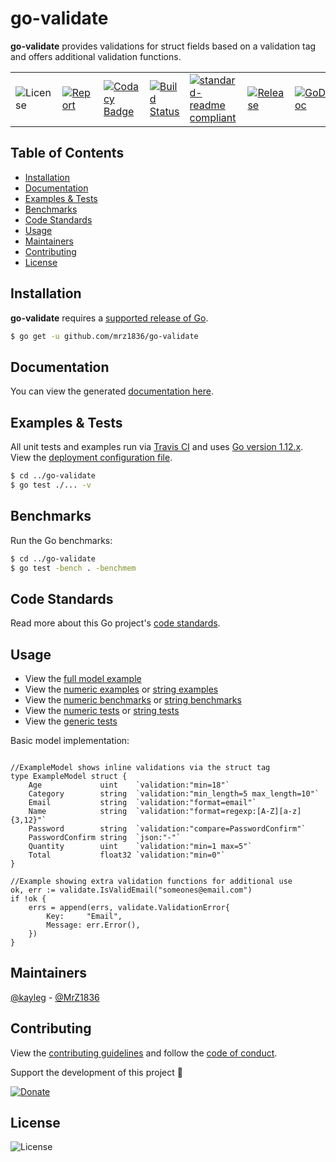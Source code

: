 # go-validate
**go-validate** provides validations for struct fields based on a validation tag and offers additional validation functions.

| | | | | | | |
|-|-|-|-|-|-|-|
| ![License](https://img.shields.io/github/license/mrz1836/go-validate.svg?style=flat) | [![Report](https://goreportcard.com/badge/github.com/mrz1836/go-validate?style=flat)](https://goreportcard.com/report/github.com/mrz1836/go-validate)  | [![Codacy Badge](https://api.codacy.com/project/badge/Grade/e25f7c37ecb246fba1cabf1000aa76a3)](https://www.codacy.com/app/mrz1818/go-validate?utm_source=github.com&amp;utm_medium=referral&amp;utm_content=mrz1836/go-validate&amp;utm_campaign=Badge_Grade) |  [![Build Status](https://travis-ci.com/mrz1836/go-validate.svg?branch=master)](https://travis-ci.com/mrz1836/go-validate)   |  [![standard-readme compliant](https://img.shields.io/badge/standard--readme-OK-green.svg?style=flat)](https://github.com/RichardLitt/standard-readme) | [![Release](https://img.shields.io/github/release-pre/mrz1836/go-validate.svg?style=flat)](https://github.com/mrz1836/go-validate/releases) | [![GoDoc](https://godoc.org/github.com/mrz1836/go-validate?status.svg&style=flat)](https://godoc.org/github.com/mrz1836/go-validate) |

## Table of Contents
- [Installation](https://github.com/mrz1836/go-validate#installation)
- [Documentation](https://github.com/mrz1836/go-validate#documentation)
- [Examples & Tests](https://github.com/mrz1836/go-validate#examples--tests)
- [Benchmarks](https://github.com/mrz1836/go-validate#benchmarks)
- [Code Standards](https://github.com/mrz1836/go-validate#code-standards)
- [Usage](https://github.com/mrz1836/go-validate#usage)
- [Maintainers](https://github.com/mrz1836/go-validate#maintainers)
- [Contributing](https://github.com/mrz1836/go-validate#contributing)
- [License](https://github.com/mrz1836/go-validate#license)

## Installation

**go-validate** requires a [supported release of Go](https://golang.org/doc/devel/release.html#policy).
```bash
$ go get -u github.com/mrz1836/go-validate
```

## Documentation
You can view the generated [documentation here](https://godoc.org/github.com/mrz1836/go-validate).

## Examples & Tests
All unit tests and examples run via [Travis CI](https://travis-ci.com/mrz1836/go-validate) and uses [Go version 1.12.x](https://golang.org/doc/go1.12). View the [deployment configuration file](https://github.com/mrz1836/go-validate/blob/master/.travis.yml).
```bash
$ cd ../go-validate
$ go test ./... -v
```

## Benchmarks
Run the Go benchmarks:
```bash
$ cd ../go-validate
$ go test -bench . -benchmem
```

## Code Standards
Read more about this Go project's [code standards](https://github.com/mrz1836/go-validate/blob/master/CODE_STANDARDS.md).

## Usage
- View the [full model example](https://github.com/mrz1836/go-validate/blob/master/examples/model/customer.go)
- View the [numeric examples](https://github.com/mrz1836/go-validate/blob/master/numeric_test.go) or [string examples](https://github.com/mrz1836/go-validate/blob/master/string_test.go)
- View the [numeric benchmarks](https://github.com/mrz1836/go-validate/blob/master/numeric_test.go) or [string benchmarks](https://github.com/mrz1836/go-validate/blob/master/string_test.go)
- View the [numeric tests](https://github.com/mrz1836/go-validate/blob/master/numeric_test.go) or [string tests](https://github.com/mrz1836/go-validate/blob/master/string_test.go)
- View the [generic tests](https://github.com/mrz1836/go-validate/blob/master/validate_test.go)

Basic model implementation:
```golang

//ExampleModel shows inline validations via the struct tag
type ExampleModel struct {
    Age             uint    `validation:"min=18"`
    Category        string  `validation:"min_length=5 max_length=10"`
    Email           string  `validation:"format=email"`
    Name            string  `validation:"format=regexp:[A-Z][a-z]{3,12}"`
    Password        string  `validation:"compare=PasswordConfirm"`
    PasswordConfirm string  `json:"-"`
    Quantity        uint    `validation:"min=1 max=5"`
    Total           float32 `validation:"min=0"`
}

//Example showing extra validation functions for additional use
ok, err := validate.IsValidEmail("someones@email.com")
if !ok {
    errs = append(errs, validate.ValidationError{
        Key:     "Email",
        Message: err.Error(),
    })
}
```

## Maintainers

[@kayleg](https://github.com/kayleg) - [@MrZ1836](https://github.com/mrz1836)

## Contributing

View the [contributing guidelines](https://github.com/mrz1836/go-validate/blob/master/CONTRIBUTING.md) and follow the [code of conduct](https://github.com/mrz1836/go-validate/blob/master/CODE_OF_CONDUCT.md).

Support the development of this project 🙏

[![Donate](https://img.shields.io/badge/donate-bitcoin-brightgreen.svg)](https://mrz1818.com/?tab=tips&af=go-validate)

## License

![License](https://img.shields.io/github/license/mrz1836/go-validate.svg?style=flat)
